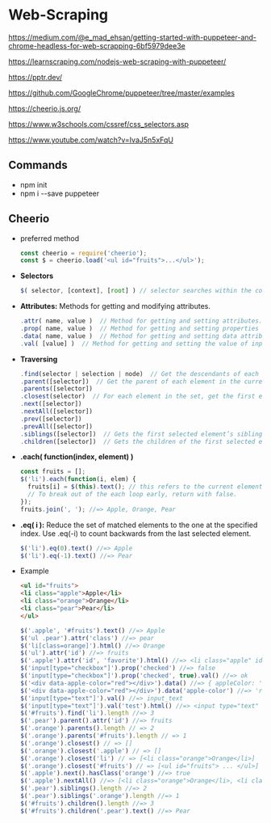 # Web-Scraping

<https://medium.com/@e_mad_ehsan/getting-started-with-puppeteer-and-chrome-headless-for-web-scrapping-6bf5979dee3e>

<https://learnscraping.com/nodejs-web-scraping-with-puppeteer/>

<https://pptr.dev/>

<https://github.com/GoogleChrome/puppeteer/tree/master/examples>

<https://cheerio.js.org/>

<https://www.w3schools.com/cssref/css_selectors.asp>

<https://www.youtube.com/watch?v=IvaJ5n5xFqU>

## Commands
* npm init
* npm i --save puppeteer

## Cheerio
* preferred method
  ```js
  const cheerio = require('cheerio');
  const $ = cheerio.load('<ul id="fruits">...</ul>');
  ```
* **Selectors**
  ```js
  $( selector, [context], [root] ) // selector searches within the context scope which searches within the root scope
  ```
* **Attributes:** Methods for getting and modifying attributes.
  ```js
  .attr( name, value )  // Method for getting and setting attributes. Gets the attribute value for only the first element in the matched set. If you set an attribute’s value to null, you remove that attribute
  .prop( name, value )  // Method for getting and setting properties
  .data( name, value )  // Method for getting and setting data attributes
  .val( [value] )  // Method for getting and setting the value of input, select, and textarea
  ```
* **Traversing**
  ```js
  .find(selector | selection | node)  // Get the descendants of each element in the current set of matched elements, filtered by a selector, jQuery object, or element.
  .parent([selector])  // Get the parent of each element in the current set of matched elements
  .parents([selector])
  .closest(selector)  // For each element in the set, get the first element that matches the selector by testing the element itself and traversing up through its ancestors in the DOM tree.
  .next([selector])
  .nextAll([selector])
  .prev([selector])
  .prevAll([selector])
  .siblings([selector])  // Gets the first selected element’s siblings, excluding itself.
  .children([selector])  // Gets the children of the first selected element.
  ```
* **.each( function(index, element) )**
  ```js
  const fruits = [];
  $('li').each(function(i, elem) {
    fruits[i] = $(this).text(); // this refers to the current element
    // To break out of the each loop early, return with false.
  });
  fruits.join(', '); //=> Apple, Orange, Pear
  ```
* **.eq( i ):** Reduce the set of matched elements to the one at the specified index. Use .eq(-i) to count backwards from the last selected element.
  ```js
  $('li').eq(0).text() //=> Apple
  $('li').eq(-1).text() //=> Pear
  ```

* Example
  ```html
  <ul id="fruits">
  <li class="apple">Apple</li>
  <li class="orange">Orange</li>
  <li class="pear">Pear</li>
  </ul>
  ```
  ```js
  $('.apple', '#fruits').text() //=> Apple
  $('ul .pear').attr('class') //=> pear
  $('li[class=orange]').html() //=> Orange
  $('ul').attr('id') //=> fruits
  $('.apple').attr('id', 'favorite').html() //=> <li class="apple" id="favorite">Apple</li>
  $('input[type="checkbox"]').prop('checked') //=> false
  $('input[type="checkbox"]').prop('checked', true).val() //=> ok
  $('<div data-apple-color="red"></div>').data() //=> { appleColor: 'red' }
  $('<div data-apple-color="red"></div>').data('apple-color') //=> 'red'
  $('input[type="text"]').val() //=> input_text
  $('input[type="text"]').val('test').html() //=> <input type="text" value="test"/>
  $('#fruits').find('li').length //=> 3
  $('.pear').parent().attr('id') //=> fruits
  $('.orange').parents().length // => 2
  $('.orange').parents('#fruits').length // => 1
  $('.orange').closest() // => []
  $('.orange').closest('.apple') // => []
  $('.orange').closest('li') // => [<li class="orange">Orange</li>]
  $('.orange').closest('#fruits') // => [<ul id="fruits"> ... </ul>]
  $('.apple').next().hasClass('orange') //=> true
  $('.apple').nextAll() //=> [<li class="orange">Orange</li>, <li class="pear">Pear</li>]
  $('.pear').siblings().length //=> 2
  $('.pear').siblings('.orange').length //=> 1
  $('#fruits').children().length //=> 3
  $('#fruits').children('.pear').text() //=> Pear
  ```